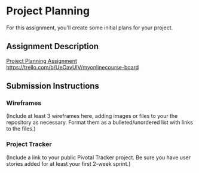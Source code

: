 # Project Planning
For this assignment, you'll create some initial plans for your project.

## Assignment Description
[Project Planning Assignment](https://education.launchcode.org/liftoff/assignments/planning/)
https://trello.com/b/UeOavUlV/myonlinecourse-board
## Submission Instructions

### Wireframes

(Include at least 3 wireframes here, adding images or files to your the repository as necessary. Format them as a bulleted/unordered list with links to the files.)

### Project Tracker

(Include a link to your public Pivotal Tracker project. Be sure you have user stories added for at least your first 2-week sprint.)
